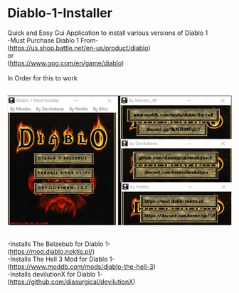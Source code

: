 # Diablo-1-Installer
Quick and Easy Gui Application to install various versions of Diablo 1<br>
-Must Purchase Diablo 1 From-<br>
  (https://us.shop.battle.net/en-us/product/diablo)<br>
or<br>
  (https://www.gog.com/en/game/diablo)<br><br>
In Order for this to work<br><br>

![alt text](https://github.com//Xatmo980/Diablo-1-Installer/blob/main/Installer.jpg?raw=true)<br><br>

-Installs The Belzebub for Diablo 1-<br>
  (https://mod.diablo.noktis.pl/)<br>
-Installs The Hell 3 Mod for Diablo 1-<br>
  (https://www.moddb.com/mods/diablo-the-hell-3)<br>
-Installs devilutionX for Diablo 1-<br>
  (https://github.com/diasurgical/devilutionX)
